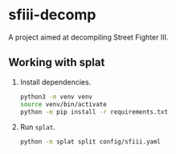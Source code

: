 # sfiii-decomp

A project aimed at decompiling Street Fighter III.

## Working with splat

1. Install dependencies.

    ```bash
    python3 -m venv venv
    source venv/bin/activate
    python -m pip install -r requirements.txt
    ```

2. Run `splat`.

    ```bash
    python -m splat split config/sfiii.yaml
    ```
